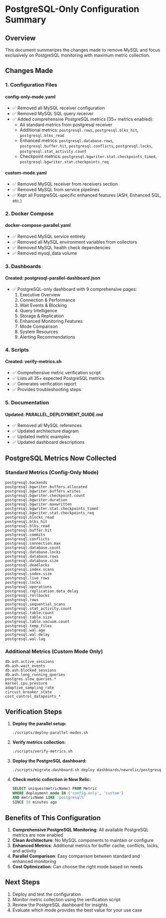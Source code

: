 # PostgreSQL-Only Configuration Summary

## Overview
This document summarizes the changes made to remove MySQL and focus exclusively on PostgreSQL monitoring with maximum metric collection.

## Changes Made

### 1. Configuration Files

#### config-only-mode.yaml
- ✅ Removed all MySQL receiver configuration
- ✅ Removed MySQL SQL query receiver
- ✅ Added comprehensive PostgreSQL metrics (35+ metrics enabled):
  - All standard metrics from postgresql receiver
  - Additional metrics: `postgresql.rows`, `postgresql.blks_hit`, `postgresql.blks_read`
  - Enhanced metrics: `postgresql.database.rows`, `postgresql.buffer.hit`, `postgresql.conflicts`, `postgresql.locks`, `postgresql.stat_activity.count`
  - Checkpoint metrics: `postgresql.bgwriter.stat.checkpoints_timed`, `postgresql.bgwriter.stat.checkpoints_req`

#### custom-mode.yaml
- ✅ Removed MySQL receiver from receivers section
- ✅ Removed MySQL from service pipelines
- ✅ Kept all PostgreSQL-specific enhanced features (ASH, Enhanced SQL, etc.)

### 2. Docker Compose

#### docker-compose-parallel.yaml
- ✅ Removed MySQL service entirely
- ✅ Removed all MySQL environment variables from collectors
- ✅ Removed MySQL health check dependencies
- ✅ Removed mysql_data volume

### 3. Dashboards

#### Created: postgresql-parallel-dashboard.json
- ✅ PostgreSQL-only dashboard with 9 comprehensive pages:
  1. Executive Overview
  2. Connection & Performance
  3. Wait Events & Blocking
  4. Query Intelligence
  5. Storage & Replication
  6. Enhanced Monitoring Features
  7. Mode Comparison
  8. System Resources
  9. Alerting Recommendations

### 4. Scripts

#### Created: verify-metrics.sh
- ✅ Comprehensive metric verification script
- ✅ Lists all 35+ expected PostgreSQL metrics
- ✅ Generates verification report
- ✅ Provides troubleshooting steps

### 5. Documentation

#### Updated: PARALLEL_DEPLOYMENT_GUIDE.md
- ✅ Removed all MySQL references
- ✅ Updated architecture diagram
- ✅ Updated metric examples
- ✅ Updated dashboard descriptions

## PostgreSQL Metrics Now Collected

### Standard Metrics (Config-Only Mode)
```
postgresql.backends
postgresql.bgwriter.buffers.allocated
postgresql.bgwriter.buffers.writes
postgresql.bgwriter.checkpoint.count
postgresql.bgwriter.duration
postgresql.bgwriter.maxwritten
postgresql.bgwriter.stat.checkpoints_timed
postgresql.bgwriter.stat.checkpoints_req
postgresql.blocks_read
postgresql.blks_hit
postgresql.blks_read
postgresql.buffer.hit
postgresql.commits
postgresql.conflicts
postgresql.connection.max
postgresql.database.count
postgresql.database.locks
postgresql.database.rows
postgresql.database.size
postgresql.deadlocks
postgresql.index.scans
postgresql.index.size
postgresql.live_rows
postgresql.locks
postgresql.operations
postgresql.replication.data_delay
postgresql.rollbacks
postgresql.rows
postgresql.sequential_scans
postgresql.stat_activity.count
postgresql.table.count
postgresql.table.size
postgresql.table.vacuum.count
postgresql.temp_files
postgresql.wal.age
postgresql.wal.delay
postgresql.wal.lag
```

### Additional Metrics (Custom Mode Only)
```
db.ash.active_sessions
db.ash.wait_events
db.ash.blocked_sessions
db.ash.long_running_queries
postgres.slow_queries.*
kernel.cpu.pressure
adaptive_sampling_rate
circuit_breaker_state
cost_control_datapoints_*
```

## Verification Steps

1. **Deploy the parallel setup:**
   ```bash
   ./scripts/deploy-parallel-modes.sh
   ```

2. **Verify metrics collection:**
   ```bash
   ./scripts/verify-metrics.sh
   ```

3. **Deploy the PostgreSQL dashboard:**
   ```bash
   ./scripts/migrate-dashboard.sh deploy dashboards/newrelic/postgresql-parallel-dashboard.json
   ```

4. **Check metric collection in New Relic:**
   ```sql
   SELECT uniques(metricName) FROM Metric 
   WHERE deployment.mode IN ('config-only', 'custom') 
   AND metricName LIKE 'postgresql%' 
   SINCE 30 minutes ago
   ```

## Benefits of This Configuration

1. **Comprehensive PostgreSQL Monitoring**: All available PostgreSQL metrics are now enabled
2. **Clean Architecture**: No MySQL components to maintain or configure
3. **Enhanced Metrics**: Additional metrics for buffer cache, conflicts, locks, and activity
4. **Parallel Comparison**: Easy comparison between standard and enhanced monitoring
5. **Cost Optimization**: Can choose the right mode based on needs

## Next Steps

1. Deploy and test the configuration
2. Monitor metric collection using the verification script
3. Review the PostgreSQL dashboard for insights
4. Evaluate which mode provides the best value for your use case